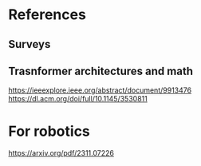






# References


## Surveys
## Trasnformer architectures and math

https://ieeexplore.ieee.org/abstract/document/9913476
https://dl.acm.org/doi/full/10.1145/3530811


# For robotics
https://arxiv.org/pdf/2311.07226
